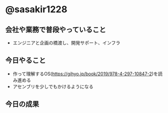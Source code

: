 # @sasakir1228


## 会社や業務で普段やっていること

- エンジニアと企画の橋渡し、開発サポート、インフラ

## 今日やること

- 作って理解するOS(https://gihyo.jp/book/2019/978-4-297-10847-2)を読み進める
- アセンブリを少しでもかけるようになる

## 今日の成果


